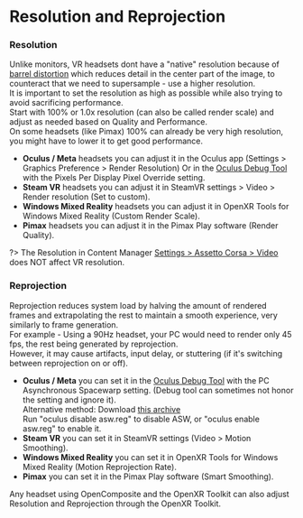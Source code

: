 # Resolution and Reprojection

### Resolution
Unlike monitors, VR headsets dont have a "native" resolution because of [barrel distortion](https://github.com/user-attachments/assets/cc384ebe-96b5-4272-a26b-cf7a3eb14afe) which reduces detail in the center part of the image, to counteract that we need to supersample - use a higher resolution.    
It is important to set the resolution as high as possible while also trying to avoid sacrificing performance.  
Start with 100% or 1.0x resolution (can also be called render scale) and adjust as needed based on Quality and Performance.  
On some headsets (like Pimax) 100% can already be very high resolution, you might have to lower it to get good performance.    

- **Oculus / Meta** headsets you can adjust it in the Oculus app (Settings > Graphics Preference > Render Resolution) Or in the [Oculus Debug Tool](https://smartglasseshub.com/oculus-debug-tool/) with the Pixels Per Display Pixel Override setting.  
- **Steam VR** headsets you can adjust it in SteamVR settings > Video > Render resolution (Set to custom).  
- **Windows Mixed Reality** headsets you can adjust it in OpenXR Tools for Windows Mixed Reality (Custom Render Scale).  
- **Pimax** headsets you can adjust it in the Pimax Play software (Render Quality).  

?> The Resolution in Content Manager <ins>Settings > Assetto Corsa > Video</ins> does NOT affect VR resolution.  

### Reprojection
Reprojection reduces system load by halving the amount of rendered frames and extrapolating the rest to maintain a smooth experience, very similarly to frame generation.    
For example - Using a 90Hz headset, your PC would need to render only 45 fps, the rest being generated by reprojection.    
However, it may cause artifacts, input delay, or stuttering (if it's switching between reprojection on or off). 
- **Oculus / Meta** you can set it in the [Oculus Debug Tool](https://smartglasseshub.com/oculus-debug-tool/) with the PC Asynchronous Spacewarp setting. (Debug tool can sometimes not honor the setting and ignore it).  
Alternative method: Download [this archive](https://github.com/Raptyyy/rapty_ac_vr_guide/raw/refs/heads/main/resources/oculus%20asw%20enable%20disable%20registry.zip)  
Run "oculus disable asw.reg" to disable ASW, or "oculus enable asw.reg" to enable it.
- **Steam VR** you can set it in SteamVR settings (Video > Motion Smoothing).  
- **Windows Mixed Reality** you can set it in OpenXR Tools for Windows Mixed Reality (Motion Reprojection Rate).  
- **Pimax** you can set it in the Pimax Play software (Smart Smoothing).  

Any headset using OpenComposite and the OpenXR Toolkit can also adjust Resolution and Reprojection through the OpenXR Toolkit.  
